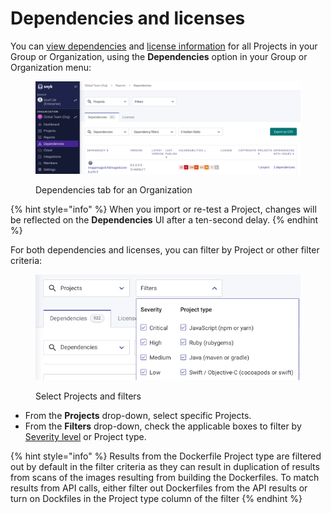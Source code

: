 # Dependencies and licenses

You can [view dependencies](view-dependencies.md) and [license information](view-licenses.md) for all Projects in your Group or Organization, using the **Dependencies** option in your Group or Organization menu:

<figure><img src="../../.gitbook/assets/Screenshot 2023-05-11 at 12.45.48.png" alt="Dependencies tab for an Organization"><figcaption><p>Dependencies tab for an Organization</p></figcaption></figure>

{% hint style="info" %}
When you import or re-test a Project, changes will be reflected on the **Dependencies** UI after a ten-second delay.
{% endhint %}

For both dependencies and licenses, you can filter by Project or other filter criteria:

<div align="left">

<figure><img src="../../.gitbook/assets/Screenshot 2023-05-11 at 13.11.22.png" alt="Select Projects and filters"><figcaption><p>Select Projects and filters</p></figcaption></figure>

</div>

* From the **Projects** drop-down, select specific Projects.
* From the **Filters** drop-down, check the applicable boxes to filter by [Severity level](../../scan-using-snyk/find-and-manage-priority-issues/severity-levels.md) or Project type.

{% hint style="info" %}
Results from the Dockerfile Project type are filtered out by default in the filter criteria as they can result in duplication of results from scans of the images resulting from building the Dockerfiles. To match results from API calls, either filter out Dockerfiles from the API results or turn on Dockfiles in the Project type column of the filter
{% endhint %}
